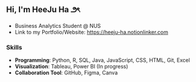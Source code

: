 ## Hi, I'm HeeJu Ha ౨ৎ
- Business Analytics Student @ NUS
- Link to my Portfolio/Website: https://heeju-ha.notionlinker.com

### Skills
- **Programming**: Python, R, SQL, Java, JavaScript, CSS, HTML, Git, Excel
- **Visualization**: Tableau, Power BI (In progress)
- **Collaboration Tool**: GitHub, Figma, Canva
